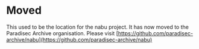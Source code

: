 # Moved
This used to be the location for the nabu project.
It has now moved to the Paradisec Archive organisation.
Please visit [https://github.com/paradisec-archive/nabu](https://github.com/paradisec-archive/nabu)

